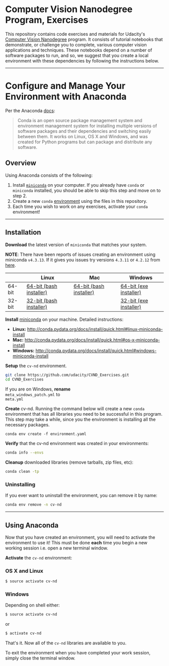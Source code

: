 # Computer Vision Nanodegree Program, Exercises

This repository contains code exercises and materials for Udacity's [Computer Vision Nanodegree](https://www.udacity.com/course/computer-vision-nanodegree--nd891) program. It consists of tutorial notebooks that demonstrate, or challenge you to complete, various computer vision applications and techniques. These notebooks depend on a number of software packages to run, and so, we suggest that you create a local environment with these dependencies by following the instructions below.

---

# Configure and Manage Your Environment with Anaconda

Per the Anaconda [docs](http://conda.pydata.org/docs):

> Conda is an open source package management system and environment management system 
for installing multiple versions of software packages and their dependencies and 
switching easily between them. It works on Linux, OS X and Windows, and was created 
for Python programs but can package and distribute any software.

## Overview
Using Anaconda consists of the following:

1. Install [`miniconda`](http://conda.pydata.org/miniconda.html) on your computer. If you already have `conda` or `miniconda` installed, you should be able to skip this step and move on to step 2.
2. Create a new `conda` [environment](http://conda.pydata.org/docs/using/envs.html) using the files in this repository.
3. Each time you wish to work on any exercises, activate your `conda` environment!

---

## Installation

**Download** the latest version of `miniconda` that matches your system.

**NOTE**: There have been reports of issues creating an environment using miniconda `v4.3.13`. If it gives you issues try versions `4.3.11` or `4.2.12` from [here](https://repo.continuum.io/miniconda/).

|        | Linux | Mac | Windows | 
|--------|-------|-----|---------|
| 64-bit | [64-bit (bash installer)][lin64] | [64-bit (bash installer)][mac64] | [64-bit (exe installer)][win64]
| 32-bit | [32-bit (bash installer)][lin32] |  | [32-bit (exe installer)][win32]

[win64]: https://repo.continuum.io/miniconda/Miniconda3-latest-Windows-x86_64.exe
[win32]: https://repo.continuum.io/miniconda/Miniconda3-latest-Windows-x86.exe
[mac64]: https://repo.continuum.io/miniconda/Miniconda3-latest-MacOSX-x86_64.sh
[lin64]: https://repo.continuum.io/miniconda/Miniconda3-latest-Linux-x86_64.sh
[lin32]: https://repo.continuum.io/miniconda/Miniconda3-latest-Linux-x86.sh

**Install** [miniconda](http://conda.pydata.org/miniconda.html) on your machine. Detailed instructions:

- **Linux:** http://conda.pydata.org/docs/install/quick.html#linux-miniconda-install
- **Mac:** http://conda.pydata.org/docs/install/quick.html#os-x-miniconda-install
- **Windows:** http://conda.pydata.org/docs/install/quick.html#windows-miniconda-install

**Setup** the `cv-nd` environment. 

```sh
git clone https://github.com/udacity/CVND_Exercises.git
cd CVND_Exercises
```

If you are on Windows, **rename**   
`meta_windows_patch.yml` to   
`meta.yml`

**Create** cv-nd.  Running the command below will create a new `conda` environment that has all libraries you need to be successful in this program. This step may take a while, since you the environment is installing all the necessary packages.
```
conda env create -f environment.yaml
```

**Verify** that the cv-nd environment was created in your environments:

```sh
conda info --envs
```

**Cleanup** downloaded libraries (remove tarballs, zip files, etc):

```sh
conda clean -tp
```

### Uninstalling 

If you ever want to uninstall the environment, you can remove it by name:

```sh
conda env remove -n cv-nd
```
---

## Using Anaconda

Now that you have created an environment, you will need to activate the environment to use it! This must be done **each** time you begin a new working session i.e. open a new terminal window. 

**Activate** the `cv-nd` environment:

### OS X and Linux
```sh
$ source activate cv-nd
```
### Windows
Depending on shell either:
```sh
$ source activate cv-nd
```
or

```sh
$ activate cv-nd
```

That's it. Now all of the `cv-nd` libraries are available to you.

To exit the environment when you have completed your work session, simply close the terminal window.

